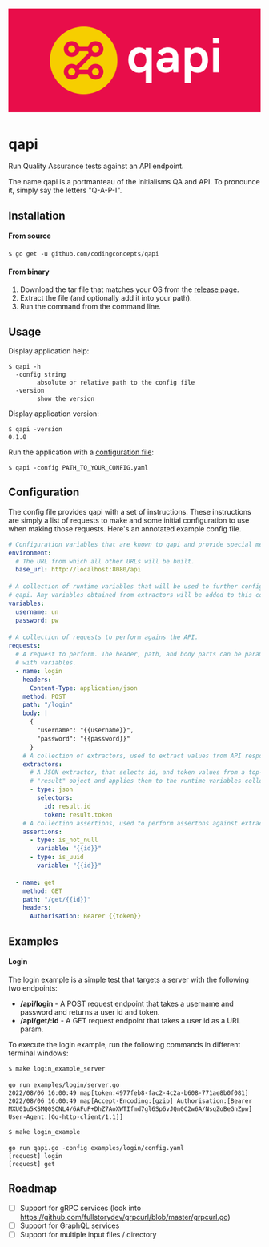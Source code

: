 # ![datagen logo](assets/cover.png)

# qapi
Run Quality Assurance tests against an API endpoint.

The name qapi is a portmanteau of the initialisms QA and API. To pronounce it, simply say the letters "Q-A-P-I".

## Installation

#### From source

```
$ go get -u github.com/codingconcepts/qapi
```

#### From binary

1. Download the tar file that matches your OS from the [release page](https://github.com/codingconcepts/qapi/releases).
1. Extract the file (and optionally add it into your path).
1. Run the command from the command line.

## Usage

Display application help:
```
$ qapi -h 
  -config string
        absolute or relative path to the config file
  -version
        show the version
```

Display application version:
```
$ qapi -version
0.1.0
```

Run the application with a [configuration file](#configuration):
```
$ qapi -config PATH_TO_YOUR_CONFIG.yaml
```

## Configuration

The config file provides qapi with a set of instructions. These instructions are simply a list of requests to make and some initial configuration to use when making those requests. Here's an annotated example config file.

``` yaml
# Configuration variables that are known to qapi and provide special meaning.
environment:
  # The URL from which all other URLs will be built.
  base_url: http://localhost:8080/api

# A collection of runtime variables that will be used to further configure
# qapi. Any variables obtained from extractors will be added to this collection.
variables:
  username: un
  password: pw

# A collection of requests to perform agains the API.
requests:
  # A request to perform. The header, path, and body parts can be parameterised
  # with variables.
  - name: login
    headers:
      Content-Type: application/json
    method: POST
    path: "/login"
    body: |
      {
        "username": "{{username}}",
        "password": "{{password}}"
      }
    # A collection of extractors, used to extract values from API responses.
    extractors:
      # A JSON extractor, that selects id, and token values from a top-level
      # "result" object and applies them to the runtime variables collection.
      - type: json
        selectors:
          id: result.id
          token: result.token
    # A collection assertions, used to perform assertons against extracted variables.
    assertions:
      - type: is_not_null
        variable: "{{id}}"
      - type: is_uuid
        variable: "{{id}}"
  
  - name: get
    method: GET
    path: "/get/{{id}}"
    headers:
      Authorisation: Bearer {{token}}
```

## Examples

#### Login

The login example is a simple test that targets a server with the following two endpoints:

* **/api/login** - A POST request endpoint that takes a username and password and returns a user id and token.
* **/api/get/:id** - A GET request endpoint that takes a user id as a URL param.

To execute the login example, run the following commands in different terminal windows:

```
$ make login_example_server

go run examples/login/server.go
2022/08/06 16:00:49 map[token:4977feb8-fac2-4c2a-b608-771ae8b0f081]
2022/08/06 16:00:49 map[Accept-Encoding:[gzip] Authorisation:[Bearer MXU01u5KSMQ0SCNL4/6AFuP+DhZ7AoXWTIfmd7gl6Sp6vJQn0C2w6A/NsqZoBeGnZpw] User-Agent:[Go-http-client/1.1]]
```

```
$ make login_example

go run qapi.go -config examples/login/config.yaml
[request] login
[request] get
```

## Roadmap

- [ ] Support for gRPC services (look into https://github.com/fullstorydev/grpcurl/blob/master/grpcurl.go)
- [ ] Support for GraphQL services
- [ ] Support for multiple input files / directory
